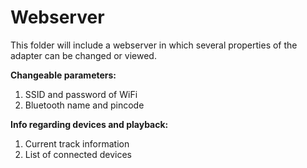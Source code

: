 # Webserver

This folder will include a webserver in which several properties of the adapter can be changed or viewed.

**Changeable parameters:**

1. SSID and password of WiFi
2. Bluetooth name and pincode

**Info regarding devices and playback:**

1. Current track information
2. List of connected devices
